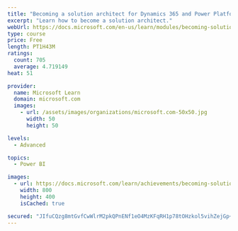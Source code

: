 ```yaml
---
title: "Becoming a solution architect for Dynamics 365 and Power Platform"
excerpt: "Learn how to become a solution architect."
webUrl: https://docs.microsoft.com/en-us/learn/modules/becoming-solution-architect/
type: course
price: Free
length: PT1H43M
ratings:
  count: 705
  average: 4.719149
heat: 51

provider:
  name: Microsoft Learn
  domain: microsoft.com
  images:
    - url: /assets/images/organizations/microsoft.com-50x50.jpg
      width: 50
      height: 50

levels:
  - Advanced

topics:
  - Power BI

images:
  - url: https://docs.microsoft.com/learn/achievements/becoming-solution-architect-social.png
    width: 800
    height: 400
    isCached: true

secured: "JIfuCQzg8mtGvfCwWlrM2pkQPnENf1eO4MzKFqRH1p78tOHzkol5vihZejGp+QJi9Pmj37eqRK3xuijNAsGTmNS4PK+pOadQoJVjuSy8j+HRZU8EWHFY8XBGDhR5nl/Gahgh+0dFeHrVdgPIfJKET0/WjBvaXecI2BYygvXzHbP86GD7JP7lQIBVvT2WNZxyhJpZyNB+sk9QEOnWwzD8Bbc+cyZtwaw4AdK26WMihK2X+8ZncJLgZB8ao9wH7AO/vKtY0ieVDYYOKZHdmTy+cYbbBWWnEDnNvxSozqaFVgJhrJNWPDsVR5oTcm9bGIPGRRjObwqA2E5IKdCcEhSa7xAsHtLh0vUNWQS6/xhuphMCrFWwuP1KFmnf+H5hq4tgnwwVishHxNKj4xeG4nJR1r+o9wJZOBbxMs/7ri1oVo8=;yyFNlvlmfJR82aTqd2zC+A=="
---
```


